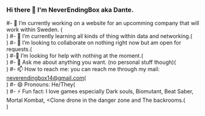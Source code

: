 ### Hi there 👋 I'm NeverEndingBox aka Dante.
#- 🔭 I’m currently working on a website for an upcomming company that will work within Sweden. (<br>)
#- 🌱 I’m currently learning all kinds of thing within data and networking.(<br>)
#- 👯 I’m looking to collaborate on nothing right now but am open for requests.(<br>)
#-🤔 I’m looking for help with nothing at the moment.(<br>)
#- 💬 Ask me about anything you want. (no personal stuff though)(<br>)
#- 📫 How to reach me: you can reach me through my mail: neverendingbox14@gmail.com(<br>)
#- 😄 Pronouns: He/They(<br>)
#- ⚡ Fun fact: I love games especially Dark souls, Biomutant, Beat Saber, Mortal Kombat, <Clone drone in the danger zone and The backrooms.(<br>)

<!--
**NeverEndingBox/NeverEndingBox** is a ✨ _special_ ✨ repository because its `README.md` (this file) appears on your GitHub profile.

Here are some ideas to get you started:

- 🔭 I’m currently working on ...
- 🌱 I’m currently learning ...
- 👯 I’m looking to collaborate on ...
- 🤔 I’m looking for help with ...
- 💬 Ask me about ...
- 📫 How to reach me: ...
- 😄 Pronouns: ...
- ⚡ Fun fact: ...
-->
